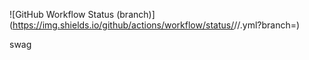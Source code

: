 ![GitHub Workflow Status (branch)](https://img.shields.io/github/actions/workflow/status/<repository owner>/<repository>/<action file name>.yml?branch=<branch name>)

swag